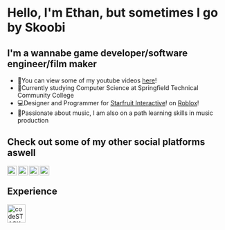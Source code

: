 # **Hello, I'm Ethan, but sometimes I go by Skoobi**

## **I'm a wannabe game developer/software engineer/film maker**
- 🎥You can view some of my youtube videos [here][youtube]!
- 📝Currently studying Computer Science at Springfield Technical Community College
- 💻Designer and Programmer for [Starfruit Interactive][starfruit]! on [Roblox][roblox]!
- 🎹Passionate about music, I am also on a path learning skills in music production


## **Check out some of my other social platforms aswell**
[<img align="left" alt="codeSTACKr.com" width="22px" src="https://cdn-icons-png.flaticon.com/512/174/174855.png" />][instagram]
[<img align="left" alt="codeSTACKr.com" width="22px" src="https://cdn-icons-png.flaticon.com/512/174/174857.png" />][linkedin]
[<img align="left" alt="codeSTACKr.com" width="22px" src="https://cdn-icons-png.flaticon.com/512/174/174876.png" />][twitter]
[<img align="left" alt="codeSTACKr.com" width="22px" src="https://cdn-icons-png.flaticon.com/512/174/174883.png" />][youtube]

<br />

## **Experience**
<img align="left" alt="codeSTACKr.com" width="42px" src="https://cdn-icons-png.flaticon.com/512/1199/1199106.png" /> 
<br />




[youtube]: https://www.youtube.com/channel/UCPYYBtmz_DE67b87hUeG9Wg
[starfruit]: https://www.roblox.com/groups/10577228/StarFruit-Interactive#!/about
[roblox]: https://www.roblox.com/home
[instagram]: https://www.instagram.com/ethanferrabelo/
[linkedin]: https://www.linkedin.com/in/ethanferrabelo/
[twitter]: https://twitter.com/SkoobiDoobiDooo
